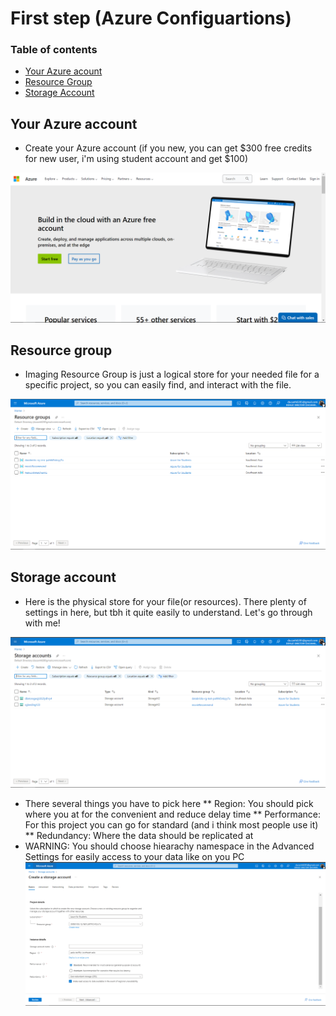 # First step (Azure Configuartions)

### Table of contents

* [Your Azure acount](#azure-account)
* [Resource Group](#resource-group)
* [Storage Account](#storage-account)

## Your Azure account
* Create your Azure account (if you new, you can get $300 free credits for new user, i'm using student account and get $100)

![](/1-AzureSettings/createaccount.png)

## Resource group
* Imaging Resource Group is just a logical store for your needed file for a specific project, so you can easily find, and interact with the file.

![](/1-AzureSettings/resourcegroup.png)


## Storage account
* Here is the physical store for your file(or resources). There plenty of settings in here, but tbh it quite easily to understand. Let's go through with me!



![](/1-AzureSettings/storageaccount.png)

* There several things you have to pick here
 ** Region: You should pick where you at for the convenient and reduce delay time
 ** Performance: For this project you can go for standard (and i think most people use it)
 ** Redundancy: Where the data should be replicated at
* WARNING: You should choose hiearachy namespace in the Advanced Settings for easily access to your data like on you PC
![](/1-AzureSettings/storageaccount-register.png) 
